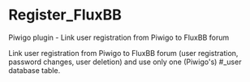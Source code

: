 # Register_FluxBB
Piwigo plugin - Link user registration from Piwigo to FluxBB forum

Link user registration from Piwigo to FluxBB forum (user registration, password changes, user deletion) and use only one (Piwigo's) #_user database table.
